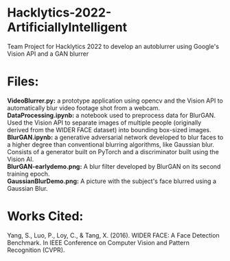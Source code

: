 # Hacklytics-2022-ArtificiallyIntelligent
Team Project for Hacklytics 2022 to develop an autoblurrer using Google's Vision API and a GAN blurrer

# Files:

<b>VideoBlurrer.py:</b> a prototype application using opencv and the Vision API to automatically blur video footage shot from a webcam. <br>
<b>DataProcessing.ipynb:</b> a notebook used to preprocess data for BlurGAN. Used the Vision API to separate images of multiple people (originally derived from the WIDER FACE dataset) into bounding box-sized images. <br>
<b>BlurGAN.ipynb:</b> a generative adversarial network developed to blur faces to a higher degree than conventional blurring algorithms, like Gaussian blur. Consists of a generator built on PyTorch and a discriminator built using the Vision AI. <br>
<b>BlurGAN-earlydemo.png:</b> A blur filter developed by BlurGAN on its second training epoch. <br>
<b>GaussianBlurDemo.png:</b> A picture with the subject's face blurred using a Gaussian Blur.

# Works Cited:

Yang, S., Luo, P., Loy, C., & Tang, X. (2016). WIDER FACE: A Face Detection Benchmark. In IEEE Conference on Computer Vision and Pattern Recognition (CVPR).
